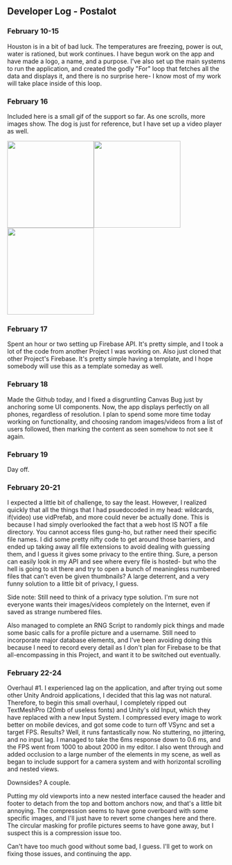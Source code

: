 ## Developer Log - Postalot


### February 10-15

Houston is in a bit of bad luck. The temperatures are freezing, power is out, water is rationed, but work continues. I have begun work on the app and have made a logo,
a name, and a purpose. I've also set up the main systems to run the application, and created the godly "For" loop that fetches all the data and displays it, 
and there is no surprise here- I know most of my work will take place inside of this loop.

### February 16

Included here is a small gif of the support so far. As one scrolls, more images show. The dog is just for reference, but I have set up a video player as well.

<img src="https://dc602.4shared.com/img/7UrzG9IYea/s24/177bca80928/Screenshot_20210219-172921?async&rand=0.8009396622360541" width="200" /><img src="https://dc602.4shared.com/img/uEToCqGHiq/s24/177bca80928/Screenshot_20210219-173040?async&rand=0.2921840471421875" width="200" /><img src="https://media0.giphy.com/media/CZJAfNVlto9TuYf561/giphy.gif" width="200" />

### February 17

Spent an hour or two setting up Firebase API. It's pretty simple, and I took a lot of the code from another Project I was working on. Also just cloned that other
Project's Firebase. It's pretty simple having a template, and I hope somebody will use this as a template someday as well.


### February 18

Made the Github today, and I fixed a disgruntling Canvas Bug just by anchoring some UI components. Now, the app displays perfectly on all phones, regardless of 
resolution. I plan to spend some more time today working on functionality, and choosing random images/videos from a list of users followed, then marking the content 
as seen somehow to not see it again.


### February 19

Day off.


### February 20-21 

I expected a little bit of challenge, to say the least. However, I realized quickly that all the things that I had psuedocoded in my head: wildcards, if(video) use vidPrefab, and more could never be actually done. This is because I had simply overlooked the fact that a web host IS NOT a file directory. You cannot access files gung-ho, but rather need their specific file names. I did some pretty nifty code to get around those barriers, and ended up taking away all file extensions to avoid dealing with guessing them, and I guess it gives some privacy to the entire thing. Sure, a person can easily look in my API and see where every file is hosted- but who the hell is going to sit there and try to open a bunch of meaningless numbered files that can't even be given thumbnails? A large deterrent, and a very funny solution to a little bit of privacy, I guess. 

Side note: Still need to think of a privacy type solution. I'm sure not everyone wants their images/videos completely on the Internet, even if saved as strange numbered files.

Also managed to complete an RNG Script to randomly pick things and made some basic calls for a profile picture and a username. Still need to incorporate major database elements, and I've been avoiding doing this because I need to record every detail as I don't plan for Firebase to be that all-encompassing in this Project, and want it to be switched out eventually.

### February 22-24

Overhaul #1. I experienced lag on the application, and after trying out some other Unity Android applications, I decided that this lag was not natural. Therefore, to begin this small overhaul, I completely ripped out TextMeshPro (20mb of useless fonts) and Unity's old Input, which they have replaced with a new Input System. I compressed every image to work better on mobile devices, and got some code to turn off VSync and set a target FPS. Results? Well, it runs fantastically now. No stuttering, no jittering, and no input lag. I managed to take the 6ms response down to 0.6 ms, and the FPS went from 1000 to about 2000 in my editor. I also went through and added occlusion to a large number of the elements in my scene, as well as began to include support for a camera system and with horizontal scrolling and nested views.

Downsides? A couple. 

Putting my old viewports into a new nested interface caused the header and footer to detach from the top and bottom anchors now, and that's a little bit annoying.
The compression seems to have gone overboard with some specific images, and I'll just have to revert some changes here and there.
The circular masking for profile pictures seems to have gone away, but I suspect this is a compression issue too.

Can't have too much good without some bad, I guess. I'll get to work on fixing those issues, and continuing the app.

